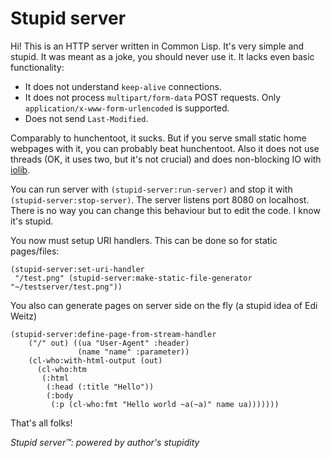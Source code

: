 Stupid server
=========

Hi! This is an HTTP server written in Common Lisp.  It's very simple and stupid. It was meant as a joke, you should never use it. It lacks even basic functionality:

* It does not understand `keep-alive` connections.
* It does not process `multipart/form-data` POST requests. Only `application/x-www-form-urlencoded` is supported.
* Does not send `Last-Modified`.

Comparably to hunchentoot, it sucks. But if you serve small static home webpages with it, you can probably beat hunchentoot. Also it does not use threads (OK, it uses two, but it's not crucial) and does non-blocking IO with [iolib](http://github.com/sionescu/iolib).

You can run server with `(stupid-server:run-server)` and stop it with `(stupid-server:stop-server)`. The server listens port 8080 on localhost. There is no way you can change this behaviour but to edit the code. I know it's stupid.

You now must  setup URI handlers. This can be done so for static pages/files:

```
(stupid-server:set-uri-handler
 "/test.png" (stupid-server:make-static-file-generator "~/testserver/test.png"))
```

You also can generate pages on server side on the fly (a stupid idea of Edi Weitz)

```
(stupid-server:define-page-from-stream-handler
    ("/" out) ((ua "User-Agent" :header)
               (name "name" :parameter))
    (cl-who:with-html-output (out)
      (cl-who:htm
       (:html
        (:head (:title "Hello"))
        (:body
         (:p (cl-who:fmt "Hello world ~a(~a)" name ua)))))))
```

That's all folks!

*Stupid server™: powered by author's stupidity*
